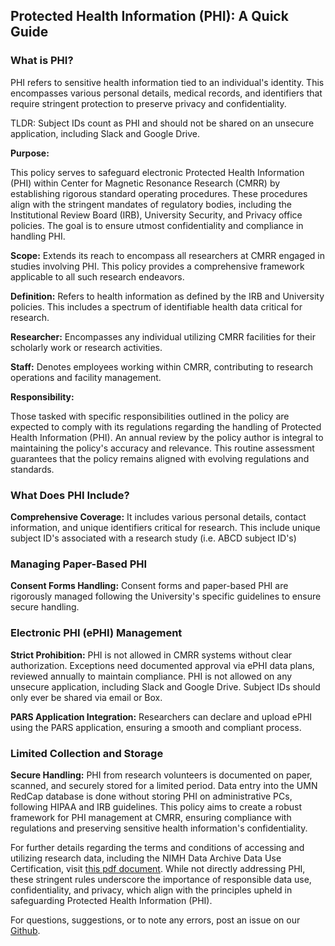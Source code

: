## Protected Health Information (PHI): A Quick Guide

### What is PHI?

PHI refers to sensitive health information tied to an individual's identity. This encompasses various personal details, medical records, and identifiers that require stringent protection to preserve privacy and confidentiality.

TLDR: Subject IDs count as PHI and should not be shared on an unsecure application, including Slack and Google Drive. 

**Purpose:** 

This policy serves to safeguard electronic Protected Health Information (PHI) within Center for Magnetic Resonance Research (CMRR) by establishing rigorous standard operating procedures. These procedures align with the stringent mandates of regulatory bodies, including the Institutional Review Board (IRB), University Security, and Privacy office policies. The goal is to ensure utmost confidentiality and compliance in handling PHI.

**Scope:**
Extends its reach to encompass all researchers at CMRR engaged in studies involving PHI. This policy provides a comprehensive framework applicable to all such research endeavors.

**Definition:**
Refers to health information as defined by the IRB and University policies. This includes a spectrum of identifiable health data critical for research.

**Researcher:** 
Encompasses any individual utilizing CMRR facilities for their scholarly work or research activities.

**Staff:** 
Denotes employees working within CMRR, contributing to research operations and facility management.

**Responsibility:**

Those tasked with specific responsibilities outlined in the policy are expected to comply with its regulations regarding the handling of Protected Health Information (PHI).
An annual review by the policy author is integral to maintaining the policy's accuracy and relevance. This routine assessment guarantees that the policy remains aligned with evolving regulations and standards.

### What Does PHI Include?

**Comprehensive Coverage:** It includes various personal details, contact information, and unique identifiers critical for research. This include unique subject ID's associated with a research study (i.e. ABCD subject ID's)

### Managing Paper-Based PHI

**Consent Forms Handling:** Consent forms and paper-based PHI are rigorously managed following the University's specific guidelines to ensure secure handling.

### Electronic PHI (ePHI) Management

**Strict Prohibition:** PHI is not allowed in CMRR systems without clear authorization. Exceptions need documented approval via ePHI data plans, reviewed annually to maintain compliance. PHI is not allowed on any unsecure application, including Slack and Google Drive. Subject IDs should only ever be shared via email or Box.

**PARS Application Integration:** Researchers can declare and upload ePHI using the PARS application, ensuring a smooth and compliant process.

### Limited Collection and Storage

**Secure Handling:** PHI from research volunteers is documented on paper, scanned, and securely stored for a limited period. Data entry into the UMN RedCap database is done without storing PHI on administrative PCs, following HIPAA and IRB guidelines.
This policy aims to create a robust framework for PHI management at CMRR, ensuring compliance with regulations and preserving sensitive health information's confidentiality.

For further details regarding the terms and conditions of accessing and utilizing research data, including the NIMH Data Archive Data Use Certification, visit [this pdf document](https://nda.nih.gov/ndapublicweb/Documents/NDA+Data+Access+Request+DUC+FINAL.pdf).  While not directly addressing PHI, these stringent rules underscore the importance of responsible data use, confidentiality, and privacy, which align with the principles upheld in safeguarding Protected Health Information (PHI).


For questions, suggestions, or to note any errors, post an issue on our [Github](https://github.com/DCAN-Labs/cdni-brain/issues).